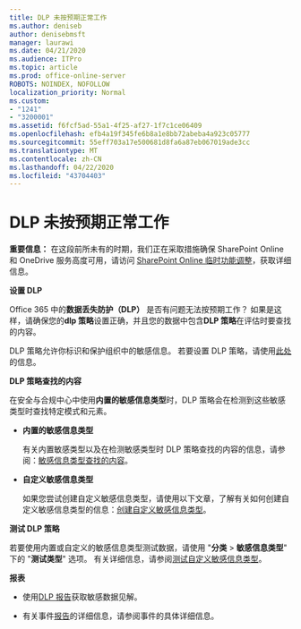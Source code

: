 ```yaml
---
title: DLP 未按预期正常工作
ms.author: deniseb
author: denisebmsft
manager: laurawi
ms.date: 04/21/2020
ms.audience: ITPro
ms.topic: article
ms.prod: office-online-server
ROBOTS: NOINDEX, NOFOLLOW
localization_priority: Normal
ms.custom:
- "1241"
- "3200001"
ms.assetid: f6fcf5ad-55a1-4f25-af27-1f7c1ce06409
ms.openlocfilehash: efb4a19f345fe6b8a1e8bb72abeba4a923c05777
ms.sourcegitcommit: 55eff703a17e500681d8fa6a87eb067019ade3cc
ms.translationtype: MT
ms.contentlocale: zh-CN
ms.lasthandoff: 04/22/2020
ms.locfileid: "43704403"
---
```

# <a name="dlp-not-working-as-expected"></a>DLP 未按预期正常工作

**重要信息：** 在这段前所未有的时期，我们正在采取措施确保 SharePoint Online 和 OneDrive 服务高度可用，请访问 [SharePoint Online 临时功能调整](https://aka.ms/ODSPAdjustments)，获取详细信息。

 **设置 DLP**

Office 365 中的**数据丢失防护（DLP）** 是否有问题无法按预期工作？ 如果是这样，请确保您的**dlp 策略**设置正确，并且您的数据中包含**DLP 策略**在评估时要查找的内容。
  
DLP 策略允许你标识和保护组织中的敏感信息。 若要设置 DLP 策略，请使用[此处](https://docs.microsoft.com/office365/securitycompliance/prevent-data-loss#set-up-dlp)的信息。
  
 **DLP 策略查找的内容**
  
在安全与合规中心中使用**内置的敏感信息类型**时，DLP 策略会在检测到这些敏感类型时查找特定模式和元素。
  
- **内置的敏感信息类型**

    有关内置敏感类型以及在检测敏感类型时 DLP 策略查找的内容的信息，请参阅：[敏感信息类型查找的内容](https://docs.microsoft.com/office365/securitycompliance/what-the-sensitive-information-types-look-for)。

- **自定义敏感信息类型**

    如果您尝试创建自定义敏感信息类型，请使用以下文章，了解有关如何创建自定义敏感信息类型的信息：[创建自定义敏感信息类型](https://docs.microsoft.com/office365/securitycompliance/create-a-custom-sensitive-information-type)。

**测试 DLP 策略**

若要使用内置或自定义的敏感信息类型测试数据，请使用 "**分类** > **敏感信息类型**" 下的 "**测试类型**" 选项。 有关详细信息，请参阅[测试自定义敏感信息类型](https://docs.microsoft.com/office365/securitycompliance/create-a-custom-sensitive-information-type#test-custom-sensitive-information-types-in-the-security--compliance-center)。

 **报表**
  
- 使用[DLP 报告](https://docs.microsoft.com/office365/securitycompliance/data-loss-prevention-policies#dlp-reports)获取敏感数据见解。

- 有关事件[报告](https://docs.microsoft.com/office365/securitycompliance/data-loss-prevention-policies#incident-reports)的详细信息，请参阅事件的具体详细信息。
